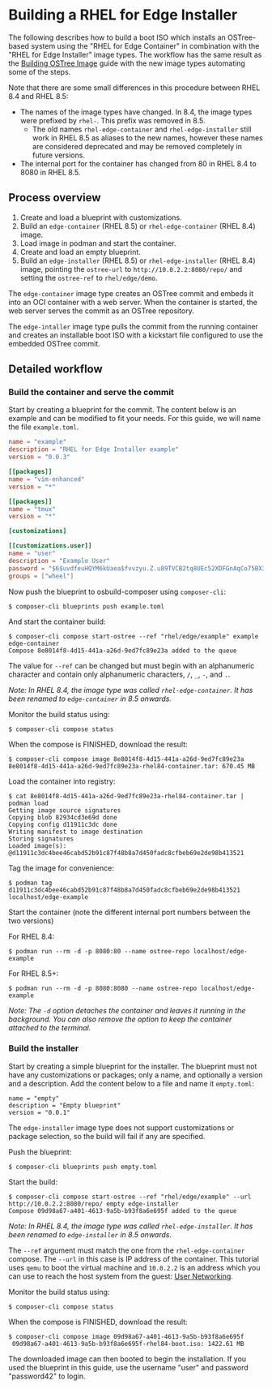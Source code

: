 # Building a RHEL for Edge Installer

The following describes how to build a boot ISO which installs an OSTree-based system using the "RHEL for Edge Container" in combination with the "RHEL for Edge Installer" image types. The workflow has the same result as the [Building OSTree Image](./building-ostree-images.md) guide with the new image types automating some of the steps.

Note that there are some small differences in this procedure between RHEL 8.4 and RHEL 8.5:
- The names of the image types have changed. In 8.4, the image types were prefixed by `rhel-`. This prefix was removed in 8.5.
    - The old names `rhel-edge-container` and `rhel-edge-installer` still work in RHEL 8.5 as aliases to the new names, however these names are considered deprecated and may be removed completely in future versions.
- The internal port for the container has changed from 80 in RHEL 8.4 to 8080 in RHEL 8.5.

## Process overview

1. Create and load a blueprint with customizations.
2. Build an `edge-container` (RHEL 8.5) or `rhel-edge-container` (RHEL 8.4) image.
3. Load image in podman and start the container.
4. Create and load an empty blueprint.
5. Build an `edge-installer` (RHEL 8.5) or `rhel-edge-installer` (RHEL 8.4) image, pointing the `ostree-url` to `http://10.0.2.2:8080/repo/` and setting the `ostree-ref` to `rhel/edge/demo`.

The `edge-container` image type creates an OSTree commit and embeds it into an OCI container with a web server. When the container is started, the web server serves the commit as an OSTree repository.

The `edge-intaller` image type pulls the commit from the running container and creates an installable boot ISO with a kickstart file configured to use the embedded OSTree commit.

## Detailed workflow

### Build the container and serve the commit

Start by creating a blueprint for the commit. The content below is an example and can be modified to fit your needs. For this guide, we will name the file `example.toml`.

```toml
name = "example"
description = "RHEL for Edge Installer example"
version = "0.0.3"

[[packages]]
name = "vim-enhanced"
version = "*"

[[packages]]
name = "tmux"
version = "*"

[customizations]

[[customizations.user]]
name = "user"
description = "Example User"
password = "$6$uvdfeuHQYM6kUaea$fvvzyu.Z.u89TVCB2tq8UEc52XDFGnAqCo75BX3zu8OzIbS.EKMo/Saammb151sLrdzmlESnpNEPrJ7h5b0c6/"
groups = ["wheel"]
```

Now push the blueprint to osbuild-composer using `composer-cli`:
```
$ composer-cli blueprints push example.toml
```

And start the container build:
```
$ composer-cli compose start-ostree --ref "rhel/edge/example" example edge-container
Compose 8e8014f8-4d15-441a-a26d-9ed7fc89e23a added to the queue
```
The value for `--ref` can be changed but must begin with an alphanumeric character and contain only alphanumeric characters, `/`, `_`, `-`, and `.`.

*Note: In RHEL 8.4, the image type was called `rhel-edge-container`. It has been renamed to `edge-container` in 8.5 onwards.*

Monitor the build status using:
```
$ composer-cli compose status
```

When the compose is FINISHED, download the result:
```
$ composer-cli compose image 8e8014f8-4d15-441a-a26d-9ed7fc89e23a
8e8014f8-4d15-441a-a26d-9ed7fc89e23a-rhel84-container.tar: 670.45 MB
```

Load the container into registry:
```
$ cat 8e8014f8-4d15-441a-a26d-9ed7fc89e23a-rhel84-container.tar | podman load
Getting image source signatures
Copying blob 82934cd3e69d done
Copying config d11911c3dc done
Writing manifest to image destination
Storing signatures
Loaded image(s): @d11911c3dc4bee46cabd52b91c87f48b8a7d450fadc8cfbeb69e2de98b413521
```

Tag the image for convenience:
```
$ podman tag d11911c3dc4bee46cabd52b91c87f48b8a7d450fadc8cfbeb69e2de98b413521 localhost/edge-example
```

Start the container (note the different internal port numbers between the two versions)

For RHEL 8.4:
```
$ podman run --rm -d -p 8080:80 --name ostree-repo localhost/edge-example
```

For RHEL 8.5+:
```
$ podman run --rm -d -p 8080:8080 --name ostree-repo localhost/edge-example
```

*Note: The `-d` option detaches the container and leaves it running in the background. You can also remove the option to keep the container attached to the terminal.*

### Build the installer

Start by creating a simple blueprint for the installer. The blueprint must not have any customizations or packages; only a name, and optionally a version and a description. Add the content below to a file and name it `empty.toml`:
```
name = "empty"
description = "Empty blueprint"
version = "0.0.1"
```
The `edge-installer` image type does not support customizations or package selection, so the build will fail if any are specified.

Push the blueprint:
```
$ composer-cli blueprints push empty.toml
```

Start the build:
```
$ composer-cli compose start-ostree --ref "rhel/edge/example" --url http://10.0.2.2:8080/repo/ empty edge-installer
Compose 09d98a67-a401-4613-9a5b-b93f8a6e695f added to the queue
```
*Note: In RHEL 8.4, the image type was called `rhel-edge-installer`. It has been renamed to `edge-installer` in 8.5 onwards.*

The `--ref` argument must match the one from the `rhel-edge-container` compose.
The `--url` in this case is IP address of the container. This tutorial uses `qemu` to boot the virtual machine and `10.0.2.2` is an address which you can use to reach the host system from the guest: [User Networking](https://wiki.qemu.org/Documentation/Networking#User_Networking_.28SLIRP.29).

Monitor the build status using:
```
$ composer-cli compose status
```

When the compose is FINISHED, download the result:
```
$ composer-cli compose image 09d98a67-a401-4613-9a5b-b93f8a6e695f
 09d98a67-a401-4613-9a5b-b93f8a6e695f-rhel84-boot.iso: 1422.61 MB
```

The downloaded image can then booted to begin the installation. If you used the blueprint in this guide, use the username "user" and password "password42" to login.
